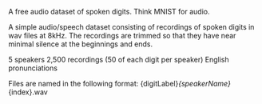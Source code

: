 A free audio dataset of spoken digits. Think MNIST for audio.

A simple audio/speech dataset consisting of recordings of spoken digits in wav
files at 8kHz. The recordings are trimmed so that they have near minimal silence
at the beginnings and ends.

5 speakers 2,500 recordings (50 of each digit per speaker) English
pronunciations

Files are named in the following format: {digitLabel}_{speakerName}_{index}.wav
